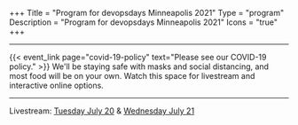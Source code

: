 +++
Title = "Program for devopsdays Minneapolis 2021"
Type = "program"
Description = "Program for devopsdays Minneapolis 2021"
Icons = "true"
+++

<div class = "row">
  <div class = "col">
    <hr />
{{< event_link page="covid-19-policy" text="Please see our COVID-19 policy." >}} We'll be staying safe with masks and social distancing, and most food will be on your own. Watch this space for livestream and interactive online options.
    <hr />

Livestream: <a href="https://www.youtube.com/watch?v=y4azbBnDQ30">Tuesday July 20</a> & <a href="https://www.youtube.com/watch?v=LbRWgMruwxk">Wednesday July 21</a>

  </div>
</div>
